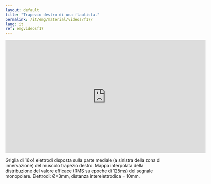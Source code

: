 ```yaml
---
layout: default
title: "Trapezio destro di una flautista."
permalink: /it/emg/material/videos/f17/
lang: it
ref: emgvideosf17
---
```


<iframe width="640" height="360" src="https://www.youtube-nocookie.com/embed/9h_74JenDAU?si=0wM-k_pCguavWEAC&rel=0" title="YouTube video player" frameborder="0" allow="accelerometer; autoplay; clipboard-write; encrypted-media; gyroscope; picture-in-picture; web-share" allowfullscreen></iframe>

Griglia di 16x4 elettrodi disposta sulla parte mediale (a sinistra della zona di innervazione) del muscolo trapezio destro. Mappa interpolata della distribuzione del valore efficace (RMS su epoche di 125ms) del segnale monopolare. Elettrodi: Ø=3mm, distanza interelettrodica = 10mm.